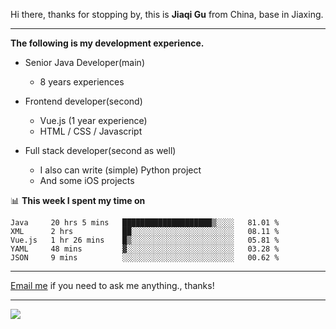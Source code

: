 Hi there, thanks for stopping by, this is **Jiaqi Gu** from China, base in Jiaxing.

---

**The following is my development experience.**

- Senior Java Developer(main)
  - 8 years experiences

- Frontend developer(second)
  - Vue.js (1 year experience)
  - HTML / CSS / Javascript
  
- Full stack developer(second as well)
  - I also can write (simple) Python project
  - And some iOS projects

📊 **This week I spent my time on**
<!--START_SECTION:waka-->
```text
Java     20 hrs 5 mins   ████████████████████▒░░░░   81.01 % 
XML      2 hrs           ██░░░░░░░░░░░░░░░░░░░░░░░   08.11 % 
Vue.js   1 hr 26 mins    █▒░░░░░░░░░░░░░░░░░░░░░░░   05.81 % 
YAML     48 mins         ▓░░░░░░░░░░░░░░░░░░░░░░░░   03.28 % 
JSON     9 mins          ░░░░░░░░░░░░░░░░░░░░░░░░░   00.62 % 
```
<!--END_SECTION:waka-->

---

[Email me](mailto:droidqw@gmail.com?subject=Hiring_from_GitHub) if you need to ask me anything., thanks!

---

![]( https://visitor-badge.glitch.me/badge?page_id=githubgujiaqi)
